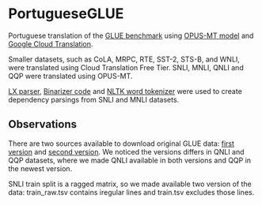 # PortugueseGLUE
Portuguese translation of the [GLUE benchmark](https://gluebenchmark.com/) using [OPUS-MT model](https://github.com/Helsinki-NLP/OPUS-MT) and [Google Cloud Translation](https://cloud.google.com/translate/docs).

Smaller datasets, such as CoLA, MRPC, RTE, SST-2, STS-B, and WNLI, were translated using Cloud Translation Free Tier. SNLI, MNLI, QNLI and QQP were translated using OPUS-MT.

[LX parser](http://lxcenter.di.fc.ul.pt/tools/en/LXParserEN.html), [Binarizer code](http://lascam.facom.ufu.br:8080/cookbooks/cookbook.jsp?api=nltk#ex11) and [NLTK word tokenizer](https://www.nltk.org/_modules/nltk/tokenize.html#word_tokenize) were used to create dependency parsings from SNLI and MNLI datasets.

## Observations

There are two sources available to download original GLUE data: [first version](https://github.com/nyu-mll/GLUE-baselines/blob/master/download_glue_data.py) and [second version](https://github.com/nyu-mll/jiant/blob/master/scripts/download_glue_data.py). We noticed the versions differs in QNLI and QQP datasets, where we made QNLI available in both versions and QQP in the newest version. 

SNLI train split is a ragged matrix, so we made available two version of the data: train_raw.tsv contains iregular lines and train.tsv excludes those lines. 
